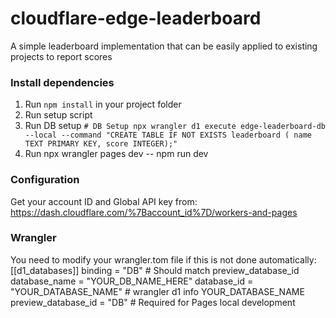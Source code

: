 # cloudflare-edge-leaderboard
 A simple leaderboard implementation that can be easily applied to existing projects to report scores

### Install dependencies
1. Run ```npm install``` in your project folder
2. Run setup script
3. Run DB setup 
```# DB Setup npx wrangler d1 execute edge-leaderboard-db --local --command "CREATE TABLE IF NOT EXISTS leaderboard ( name TEXT PRIMARY KEY, score INTEGER);"```
3. Run npx wrangler pages dev -- npm run dev

### Configuration
Get your account ID and Global API key from: https://dash.cloudflare.com/%7Baccount_id%7D/workers-and-pages

### Wrangler
You need to modify your wrangler.tom file if this is not done automatically:
[[d1_databases]]
binding = "DB" # Should match preview_database_id
database_name = "YOUR_DB_NAME_HERE"
database_id = "YOUR_DATABASE_NAME" # wrangler d1 info YOUR_DATABASE_NAME
preview_database_id = "DB" # Required for Pages local development